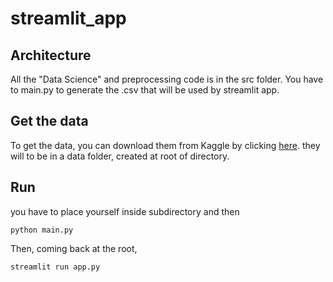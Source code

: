 # streamlit_app

## Architecture
All the "Data Science" and preprocessing code is in the src folder.
You have to main.py to generate the .csv that will be used by streamlit app. 

## Get the data
To get the data, you can download them from Kaggle by clicking [here](https://www.kaggle.com/competitions/titanic/data).
they will to be in a data folder, created at root of directory.

## Run
you have to place yourself inside subdirectory and then
```
python main.py
```
Then, coming back at the root,
```
streamlit run app.py
```
